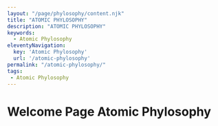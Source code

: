 ```yaml
---
layout: "/page/phylosophy/content.njk"
title: "ATOMIC PHYLOSOPHY"
description: "ATOMIC PHYLOSOPHY"
keywords: 
  - Atomic Phylosophy
eleventyNavigation:
  key: 'Atomic Phylosophy'
  url: '/atomic-phylosophy'
permalink: "/atomic-phylosophy/"
tags: 
 - Atomic Phylosophy
---
```


# Welcome Page Atomic Phylosophy